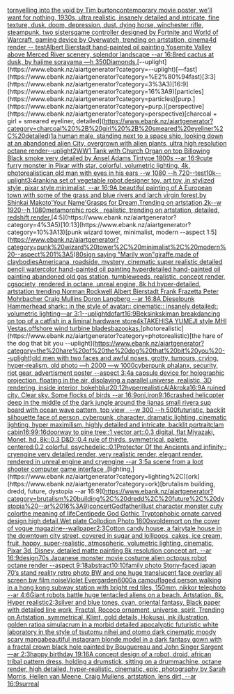 [torn](https://www.ebank.nz/aiartgenerator?category=torn)[yelling into the void by Tim burton](https://www.ebank.nz/aiartgenerator?category=yelling%20into%20the%20void%20by%20Tim%20burton)[contemporary movie poster, we'll want for nothing, 1930s, ultra realistic, insanely detailed and intricate, fine texture, dusk, doom, depression, dust, dying horse, winchester rifle, steampunk, two sisters](https://www.ebank.nz/aiartgenerator?category=contemporary%20movie%20poster%2C%20we%27ll%20want%20for%20nothing%2C%201930s%2C%20ultra%20realistic%2C%20insanely%20detailed%20and%20intricate%2C%20fine%20texture%2C%20dusk%2C%20doom%2C%20depression%2C%20dust%2C%20dying%20horse%2C%20winchester%20rifle%2C%20steampunk%2C%20two%20sisters)[game controller designed by Fortnite and World of Warcraft, gaming device by Overwatch, trending on artstation, cinema4d render -- test](https://www.ebank.nz/aiartgenerator?category=game%20controller%20designed%20by%20Fortnite%20and%20World%20of%20Warcraft%2C%20gaming%20device%20by%20Overwatch%2C%20trending%20on%20artstation%2C%20cinema4d%20render%20--%20test)[Albert Bierstadt hand-painted oil painting Yosemite Valley above Merced River scenery, splendor landscape --ar 16:8](https://www.ebank.nz/aiartgenerator?category=Albert%20Bierstadt%20hand-painted%20oil%20painting%20Yosemite%20Valley%20above%20Merced%20River%20scenery%2C%20splendor%20landscape%20--ar%2016%3A8)[red cactus at dusk, by hajime sorayama —h 350](https://www.ebank.nz/aiartgenerator?category=red%20cactus%20at%20dusk%2C%20by%20hajime%20sorayama%20%E2%80%94h%20350)[Diamonds.](https://www.ebank.nz/aiartgenerator?category=Diamonds.)[--uplight](https://www.ebank.nz/aiartgenerator?category=--uplight)[—fast](https://www.ebank.nz/aiartgenerator?category=%E2%80%94fast)[3:3](https://www.ebank.nz/aiartgenerator?category=3%3A3)[16:9](https://www.ebank.nz/aiartgenerator?category=16%3A9)[particles](https://www.ebank.nz/aiartgenerator?category=particles)[purp.](https://www.ebank.nz/aiartgenerator?category=purp.)[perspective](https://www.ebank.nz/aiartgenerator?category=perspective)[charcoal + girl + smeared eyeliner, detailed](https://www.ebank.nz/aiartgenerator?category=charcoal%20%2B%20girl%20%2B%20smeared%20eyeliner%2C%20detailed)[1](https://www.ebank.nz/aiartgenerator?category=1)[a human male,  standing next to a space ship, looking down at an abandoned alien City, overgrown with alien plants, ultra high resolution octane render](https://www.ebank.nz/aiartgenerator?category=a%20human%20male%2C%20%20standing%20next%20to%20a%20space%20ship%2C%20looking%20down%20at%20an%20abandoned%20alien%20City%2C%20overgrown%20with%20alien%20plants%2C%20ultra%20high%20resolution%20octane%20render)[--uplight](https://www.ebank.nz/aiartgenerator?category=--uplight)[2](https://www.ebank.nz/aiartgenerator?category=2)[WW1 Tank with Church Organ on top Billowing Black smoke very detailed by Ansel Adams Tintype 1800s --ar 16:9](https://www.ebank.nz/aiartgenerator?category=WW1%20Tank%20with%20Church%20Organ%20on%20top%20Billowing%20Black%20smoke%20very%20detailed%20by%20Ansel%20Adams%20Tintype%201800s%20--ar%2016%3A9)[cute furry monster in Pixar with star, colorful, volumetric lighting, 4k, photorealistic](https://www.ebank.nz/aiartgenerator?category=cute%20furry%20monster%20in%20Pixar%20with%20star%2C%20colorful%2C%20volumetric%20lighting%2C%204k%2C%20photorealistic)[an old man with eyes in his ears --w 1080 --h 720](https://www.ebank.nz/aiartgenerator?category=an%20old%20man%20with%20eyes%20in%20his%20ears%20--w%201080%20--h%20720)[--test](https://www.ebank.nz/aiartgenerator?category=--test)[10k](https://www.ebank.nz/aiartgenerator?category=10k)[--uplight](https://www.ebank.nz/aiartgenerator?category=--uplight)[3:4](https://www.ebank.nz/aiartgenerator?category=3%3A4)[rankin](https://www.ebank.nz/aiartgenerator?category=rankin)[a set of vegetable robot,designer toy, art toy ,in stylized style, pixar style,minimalist, --ar 16:9](https://www.ebank.nz/aiartgenerator?category=a%20set%20of%20vegetable%20robot%2Cdesigner%20toy%2C%20art%20toy%20%2Cin%20stylized%20style%2C%20pixar%20style%2Cminimalist%2C%20--ar%2016%3A9)[A beautiful painting of  A European town with some of the grass and blue rivers and larch virgin forest,by Shinkai Makoto'Your Name'Grasps for Dream,Trending on artstation,2k--w 1920--h 1080](https://www.ebank.nz/aiartgenerator?category=A%20beautiful%20painting%20of%20%20A%20European%20town%20with%20some%20of%20the%20grass%20and%20blue%20rivers%20and%20larch%20virgin%20forest%2Cby%20Shinkai%20Makoto%27Your%20Name%27Grasps%20for%20Dream%2CTrending%20on%20artstation%2C2k--w%201920--h%201080)[metamorphic rock , realistic, trending on artstation, detailed, redshift render.](https://www.ebank.nz/aiartgenerator?category=metamorphic%20rock%20%2C%20realistic%2C%20trending%20on%20artstation%2C%20detailed%2C%20redshift%20render.)[4:5](https://www.ebank.nz/aiartgenerator?category=4%3A5)[10:13](https://www.ebank.nz/aiartgenerator?category=10%3A13)[punk wizard tower, minimalist, modern --aspect 1:5](https://www.ebank.nz/aiartgenerator?category=punk%20wizard%20tower%2C%20minimalist%2C%20modern%20--aspect%201%3A5)[80](https://www.ebank.nz/aiartgenerator?category=80)[sign saying "Marily won"](https://www.ebank.nz/aiartgenerator?category=sign%20saying%20%22Marily%20won%22)[giraffe,made of clay](https://www.ebank.nz/aiartgenerator?category=giraffe%2Cmade%20of%20clay)[bodies](https://www.ebank.nz/aiartgenerator?category=bodies)[Americana, roadside, mystery, cinematic super realistic detailed pencil watercolor hand-painted oil painting  hyperdetailed hand-painted oil painting  abandoned old gas station, tumbleweeds,  realistic,  concept render, cgsociety, rendered in octane, unreal engine, 8k hd hyper-detailed, artstation trending Norman Rockwell Albert Bierstadt Frank Frazetta Peter Mohrbacher Craig Mullins Doron Langberg --ar 16:8](https://www.ebank.nz/aiartgenerator?category=Americana%2C%20roadside%2C%20mystery%2C%20cinematic%20super%20realistic%20detailed%20pencil%20watercolor%20hand-painted%20oil%20painting%20%20hyperdetailed%20hand-painted%20oil%20painting%20%20abandoned%20old%20gas%20station%2C%20tumbleweeds%2C%20%20realistic%2C%20%20concept%20render%2C%20cgsociety%2C%20rendered%20in%20octane%2C%20unreal%20engine%2C%208k%20hd%20hyper-detailed%2C%20artstation%20trending%20Norman%20Rockwell%20Albert%20Bierstadt%20Frank%20Frazetta%20Peter%20Mohrbacher%20Craig%20Mullins%20Doron%20Langberg%20--ar%2016%3A8)[A Dieselpunk Hammerhead shark:: in the style of avatar:: cinematic:: insanely detailed:: volumetric lighting—ar 3:1](https://www.ebank.nz/aiartgenerator?category=A%20Dieselpunk%20Hammerhead%20shark%3A%3A%20in%20the%20style%20of%20avatar%3A%3A%20cinematic%3A%3A%20insanely%20detailed%3A%3A%20volumetric%20lighting%E2%80%94ar%203%3A1)[--uplight](https://www.ebank.nz/aiartgenerator?category=--uplight)[dof](https://www.ebank.nz/aiartgenerator?category=dof)[art](https://www.ebank.nz/aiartgenerator?category=art)[16:9](https://www.ebank.nz/aiartgenerator?category=16%3A9)[Beksinkski](https://www.ebank.nz/aiartgenerator?category=Beksinkski)[man breakdancing on top of a catfish in a liminal hardware store](https://www.ebank.nz/aiartgenerator?category=man%20breakdancing%20on%20top%20of%20a%20catfish%20in%20a%20liminal%20hardware%20store)[4k](https://www.ebank.nz/aiartgenerator?category=4k)[TAKEHISA YUMEJI style,MHI Vestas,offshore wind turbine blades](https://www.ebank.nz/aiartgenerator?category=TAKEHISA%20YUMEJI%20style%2CMHI%20Vestas%2Coffshore%20wind%20turbine%20blades)[bazookas.](https://www.ebank.nz/aiartgenerator?category=bazookas.)[photorealistic](https://www.ebank.nz/aiartgenerator?category=photorealistic)[the hare of the dog that bit you --uplight](https://www.ebank.nz/aiartgenerator?category=the%20hare%20of%20the%20dog%20that%20bit%20you%20--uplight)[old men with two faces and awful noses, grotty, tumours, crying, hyper-realism, old photo —h 2000 —w 1000](https://www.ebank.nz/aiartgenerator?category=old%20men%20with%20two%20faces%20and%20awful%20noses%2C%20grotty%2C%20tumours%2C%20crying%2C%20hyper-realism%2C%20old%20photo%20%E2%80%94h%202000%20%E2%80%94w%201000)[cyberpunk phalanx, security, riot gear, advertisment poster --aspect 3:4](https://www.ebank.nz/aiartgenerator?category=cyberpunk%20phalanx%2C%20security%2C%20riot%20gear%2C%20advertisment%20poster%20--aspect%203%3A4)[a capsule device for holographic projection, floating in the air, displaying a parallel universe, realistic, 3D rendering, inside interior, bokeh](https://www.ebank.nz/aiartgenerator?category=a%20capsule%20device%20for%20holographic%20projection%2C%20floating%20in%20the%20air%2C%20displaying%20a%20parallel%20universe%2C%20realistic%2C%203D%20rendering%2C%20inside%20interior%2C%20bokeh)[blur](https://www.ebank.nz/aiartgenerator?category=blur)[20:12](https://www.ebank.nz/aiartgenerator?category=20%3A12)[hyperrealistic](https://www.ebank.nz/aiartgenerator?category=hyperrealistic)[AlAkroka](https://www.ebank.nz/aiartgenerator?category=AlAkroka)[16:9](https://www.ebank.nz/aiartgenerator?category=16%3A9)[A ruined city. Clear sky. Some flocks of birds --ar 16:9](https://www.ebank.nz/aiartgenerator?category=A%20ruined%20city.%20Clear%20sky.%20Some%20flocks%20of%20birds%20--ar%2016%3A9)[oni,iron](https://www.ebank.nz/aiartgenerator?category=oni%2Ciron)[9:16](https://www.ebank.nz/aiartgenerator?category=9%3A16)[crashed helicopter deep in the middle of the dark jungle around the lianas small river](https://www.ebank.nz/aiartgenerator?category=crashed%20helicopter%20deep%20in%20the%20middle%20of%20the%20dark%20jungle%20around%20the%20lianas%20small%20river)[a sup board with ocean wave pattern, top view , --w 300 --h 500](https://www.ebank.nz/aiartgenerator?category=a%20sup%20board%20with%20ocean%20wave%20pattern%2C%20top%20view%20%2C%20--w%20300%20--h%20500)[futuristic, backlit silhouette face of person, cyberpunk, character, dramatic lighting, cinematic lighting, hyper maximilism, highly detailed and intricate, backlit portrait](https://www.ebank.nz/aiartgenerator?category=futuristic%2C%20backlit%20silhouette%20face%20of%20person%2C%20cyberpunk%2C%20character%2C%20dramatic%20lighting%2C%20cinematic%20lighting%2C%20hyper%20maximilism%2C%20highly%20detailed%20and%20intricate%2C%20backlit%20portrait)[clam cabin](https://www.ebank.nz/aiartgenerator?category=clam%20cabin)[16:9](https://www.ebank.nz/aiartgenerator?category=16%3A9)[9:16](https://www.ebank.nz/aiartgenerator?category=9%3A16)[doorway to pine tree::1 vector art::0.3 digital, flat Miyazaki, Monet, hd, 8k::0.3 D&D::0.4 rule of thirds, symmetrical, palette, centered:0.2 colorful, psychedelic::0.1](https://www.ebank.nz/aiartgenerator?category=doorway%20to%20pine%20tree%3A%3A1%20vector%20art%3A%3A0.3%20digital%2C%20flat%20Miyazaki%2C%20Monet%2C%20hd%2C%208k%3A%3A0.3%20D%26D%3A%3A0.4%20rule%20of%20thirds%2C%20symmetrical%2C%20palette%2C%20centered%3A0.2%20colorful%2C%20psychedelic%3A%3A0.1)[Protector Of the Ancients and infinity:: cryengine very detailed render, very realistic render, elegant render, rendered in unreal engine and cryengine --ar 3:5](https://www.ebank.nz/aiartgenerator?category=Protector%20Of%20the%20Ancients%20and%20infinity%3A%3A%20cryengine%20very%20detailed%20render%2C%20very%20realistic%20render%2C%20elegant%20render%2C%20rendered%20in%20unreal%20engine%20and%20cryengine%20--ar%203%3A5)[a scene from a loot shooter computer game interface .](https://www.ebank.nz/aiartgenerator?category=a%20scene%20from%20a%20loot%20shooter%20computer%20game%20interface%20.)[lighting,](https://www.ebank.nz/aiartgenerator?category=lighting%2C)[ork](https://www.ebank.nz/aiartgenerator?category=ork)[brutalism building, dredd, future, dystopia --ar 16:9](https://www.ebank.nz/aiartgenerator?category=brutalism%20building%2C%20dredd%2C%20future%2C%20dystopia%20--ar%2016%3A9)[concert](https://www.ebank.nz/aiartgenerator?category=concert)[Godfather](https://www.ebank.nz/aiartgenerator?category=Godfather)[illust character monster cuty color](https://www.ebank.nz/aiartgenerator?category=illust%20character%20monster%20cuty%20color)[the meaning of life](https://www.ebank.nz/aiartgenerator?category=the%20meaning%20of%20life)[Centipede God Gothic Tryptophobic ornate carved design high detail Wet plate Collodion Photo 1800s](https://www.ebank.nz/aiartgenerator?category=Centipede%20God%20Gothic%20Tryptophobic%20ornate%20carved%20design%20high%20detail%20Wet%20plate%20Collodion%20Photo%201800s)[voldemort on the cover of vogue magazine](https://www.ebank.nz/aiartgenerator?category=voldemort%20on%20the%20cover%20of%20vogue%20magazine)[--wallpaper](https://www.ebank.nz/aiartgenerator?category=--wallpaper)[2:3](https://www.ebank.nz/aiartgenerator?category=2%3A3)[Cotton candy house, a fairytale house in the downtown city street, covered in sugar and lollipops, cakes, ice cream, fruit, happy, super-realistic, atmospheric, volumetric lighting, cinematic, Pixar 3d, Disney, detailed matte painting 8k resolution concept art, --ar 16:9](https://www.ebank.nz/aiartgenerator?category=Cotton%20candy%20house%2C%20a%20fairytale%20house%20in%20the%20downtown%20city%20street%2C%20covered%20in%20sugar%20and%20lollipops%2C%20cakes%2C%20ice%20cream%2C%20fruit%2C%20happy%2C%20super-realistic%2C%20atmospheric%2C%20volumetric%20lighting%2C%20cinematic%2C%20Pixar%203d%2C%20Disney%2C%20detailed%20matte%20painting%208k%20resolution%20concept%20art%2C%20--ar%2016%3A9)[design](https://www.ebank.nz/aiartgenerator?category=design)[70s Japanese monster movie costume alien octopus robot octane render --aspect 9:18](https://www.ebank.nz/aiartgenerator?category=70s%20Japanese%20monster%20movie%20costume%20alien%20octopus%20robot%20octane%20render%20--aspect%209%3A18)[abstract](https://www.ebank.nz/aiartgenerator?category=abstract)[10:10](https://www.ebank.nz/aiartgenerator?category=10%3A10)[family photo Stony-faced  japan 70‘s   stand reality  retro photo BW and one huge translucent face overlay all screen bw film noise](https://www.ebank.nz/aiartgenerator?category=family%20photo%20Stony-faced%20%20japan%2070%E2%80%98s%20%20%20stand%20reality%20%20retro%20photo%20BW%20and%20one%20huge%20translucent%20face%20overlay%20all%20screen%20bw%20film%20noise)[Violet Evergarden](https://www.ebank.nz/aiartgenerator?category=Violet%20Evergarden)[6000](https://www.ebank.nz/aiartgenerator?category=6000)[a camouflaged person walking in a hong kong subway station  with bright red tiles, 150mm, nikkor telephoto --ar 4:6](https://www.ebank.nz/aiartgenerator?category=a%20camouflaged%20person%20walking%20in%20a%20hong%20kong%20subway%20station%20%20with%20bright%20red%20tiles%2C%20150mm%2C%20nikkor%20telephoto%20--ar%204%3A6)[](https://www.ebank.nz/aiartgenerator?category=)[Giant robots battle huge tentacled aliens on a beach. Artstation. 8k. Hyper realistic](https://www.ebank.nz/aiartgenerator?category=Giant%20robots%20battle%20huge%20tentacled%20aliens%20on%20a%20beach.%20Artstation.%208k.%20Hyper%20realistic)[2:3](https://www.ebank.nz/aiartgenerator?category=2%3A3)[silver and blue tones, cyan, oriental fantasy, Black paper with detailed line work, Fractal, Rococo ornament, universe, spirit, Trending on Artstation, symmetrical, Klimt, gold details, Hokusai, ink illustration, golden ratio](https://www.ebank.nz/aiartgenerator?category=silver%20and%20blue%20tones%2C%20cyan%2C%20oriental%20fantasy%2C%20Black%20paper%20with%20detailed%20line%20work%2C%20Fractal%2C%20Rococo%20ornament%2C%20universe%2C%20spirit%2C%20Trending%20on%20Artstation%2C%20symmetrical%2C%20Klimt%2C%20gold%20details%2C%20Hokusai%2C%20ink%20illustration%2C%20golden%20ratio)[a simulacrum in a morbid detailed apocalyptic futuristic white laboratory in the style of tsutomu nihei and otomo dark cinematic moody scary manga](https://www.ebank.nz/aiartgenerator?category=a%20simulacrum%20in%20a%20morbid%20detailed%20apocalyptic%20futuristic%20white%20laboratory%20in%20the%20style%20of%20tsutomu%20nihei%20and%20otomo%20dark%20cinematic%20moody%20scary%20manga)[beautiful instagram blonde model in a dark fantasy gown with a fractal crown black hole painted by Bouguereau and John Singer Sargent —ar 2:3](https://www.ebank.nz/aiartgenerator?category=beautiful%20instagram%20blonde%20model%20in%20a%20dark%20fantasy%20gown%20with%20a%20fractal%20crown%20black%20hole%20painted%20by%20Bouguereau%20and%20John%20Singer%20Sargent%20%E2%80%94ar%202%3A3)[happy birthday 1](https://www.ebank.nz/aiartgenerator?category=happy%20birthday%201)[9:16](https://www.ebank.nz/aiartgenerator?category=9%3A16)[A concept design of a robot, droid, african tribal pattern dress, holding a drumstick, sitting on a drummachine, octane render, high detailed, hyper-realistic, cinematic, epic, photography by Sarah Morris, Hellen van Meene, Craig Mullens, artstation, lens dirt, --ar 16:9](https://www.ebank.nz/aiartgenerator?category=A%20concept%20design%20of%20a%20robot%2C%20droid%2C%20african%20tribal%20pattern%20dress%2C%20holding%20a%20drumstick%2C%20sitting%20on%20a%20drummachine%2C%20octane%20render%2C%20high%20detailed%2C%20hyper-realistic%2C%20cinematic%2C%20epic%2C%20photography%20by%20Sarah%20Morris%2C%20Hellen%20van%20Meene%2C%20Craig%20Mullens%2C%20artstation%2C%20lens%20dirt%2C%20--ar%2016%3A9)[surreal](https://www.ebank.nz/aiartgenerator?category=surreal)